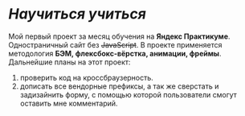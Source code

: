 # *Научиться учиться*
Мой первый проект за месяц обучения на **Яндекс Практикуме**. Одностраничный сайт без ~~JavaScript~~. В проекте применяется методология **БЭМ, флексбокс-вёрстка, анимации, фреймы**.
Дальнейшие планы на этот проект: 
1. проверить код на кроссбраузерность. 
2. дописать все вендорные префиксы, а так же сверстать и задизайнить форму, с помощью которой пользователи смогут оставить мне комментарий.